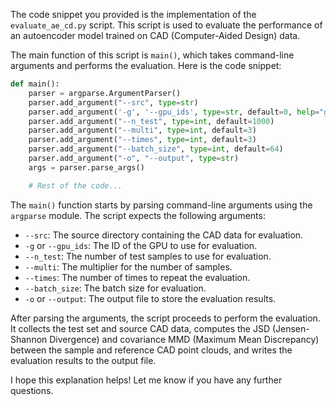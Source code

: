The code snippet you provided is the implementation of the `evaluate_ae_cd.py` script. This script is used to evaluate the performance of an autoencoder model trained on CAD (Computer-Aided Design) data.

The main function of this script is `main()`, which takes command-line arguments and performs the evaluation. Here is the code snippet:

```python
def main():
    parser = argparse.ArgumentParser()
    parser.add_argument("--src", type=str)
    parser.add_argument('-g', '--gpu_ids', type=str, default=0, help="gpu to use, e.g. 0  0,1,2. CPU not supported.")
    parser.add_argument("--n_test", type=int, default=1000)
    parser.add_argument("--multi", type=int, default=3)
    parser.add_argument("--times", type=int, default=3)
    parser.add_argument("--batch_size", type=int, default=64)
    parser.add_argument("-o", "--output", type=str)
    args = parser.parse_args()

    # Rest of the code...
```

The `main()` function starts by parsing command-line arguments using the `argparse` module. The script expects the following arguments:

- `--src`: The source directory containing the CAD data for evaluation.
- `-g` or `--gpu_ids`: The ID of the GPU to use for evaluation.
- `--n_test`: The number of test samples to use for evaluation.
- `--multi`: The multiplier for the number of samples.
- `--times`: The number of times to repeat the evaluation.
- `--batch_size`: The batch size for evaluation.
- `-o` or `--output`: The output file to store the evaluation results.

After parsing the arguments, the script proceeds to perform the evaluation. It collects the test set and source CAD data, computes the JSD (Jensen-Shannon Divergence) and covariance MMD (Maximum Mean Discrepancy) between the sample and reference CAD point clouds, and writes the evaluation results to the output file.

I hope this explanation helps! Let me know if you have any further questions.